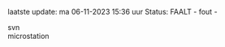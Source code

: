laatste update: 
ma 06-11-2023 15:36   uur 
Status: FAALT - fout - 
<div class="service R">svn</div><div class="service Y">microstation</div>